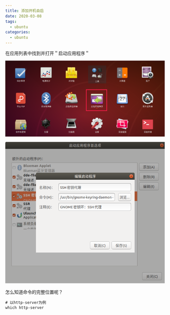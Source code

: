 ```yaml
---
title: 添加开机自启
date: 2020-03-08
tags:
  - ubuntu
categories:
  - ubuntu
---
```


在应用列表中找到并打开＂启动应用程序＂

![img](/img/d2b825d3-3491-4c79-a807-66f8df317bef.png)

![img](/img/84213264.png)

怎么知道命令的完整位置呢？

 

```shell
# 以http-server为例
which http-server
```